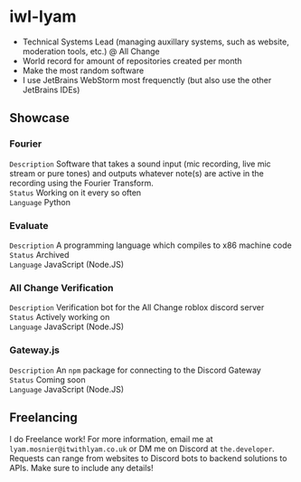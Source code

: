 # iwl-lyam
- Technical Systems Lead (managing auxillary systems, such as website, moderation tools, etc.) @ All Change
- World record for amount of repositories created per month
- Make the most random software
- I use JetBrains WebStorm most frequenctly (but also use the other JetBrains IDEs)

## Showcase
### Fourier
`Description` Software that takes a sound input (mic recording, live mic stream or pure tones) and outputs whatever note(s) are active in the recording using the Fourier Transform.  
`Status` Working on it every so often  
`Language` Python

### Evaluate
`Description` A programming language which compiles to x86 machine code  
`Status` Archived  
`Language` JavaScript (Node.JS)  

### All Change Verification
`Description` Verification bot for the All Change roblox discord server  
`Status` Actively working on  
`Language` JavaScript (Node.JS)

### Gateway.js
`Description` An `npm` package for connecting to the Discord Gateway  
`Status` Coming soon  
`Language` JavaScript (Node.JS)

## Freelancing
I do Freelance work! For more information, email me at `lyam.mosnier@itwithlyam.co.uk` or DM me on Discord at `the.developer`. Requests can range from websites to Discord bots to backend solutions to APIs. Make sure to include any details!

<!--
**iwl-lyam/iwl-lyam** is a ✨ _special_ ✨ repository because its `README.md` (this file) appears on your GitHub profile.

Here are some ideas to get you started:

- 🔭 I’m currently working on ...
- 🌱 I’m currently learning ...
- 👯 I’m looking to collaborate on ...
- 🤔 I’m looking for help with ...
- 💬 Ask me about ...
- 📫 How to reach me: ...
- 😄 Pronouns: ...
- ⚡ Fun fact: ...
-->
